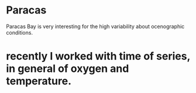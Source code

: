# Paracas
Paracas Bay is very interesting for the high variability about ocenographic conditions. 
# recently I worked with time of series, in general of oxygen and temperature. 
